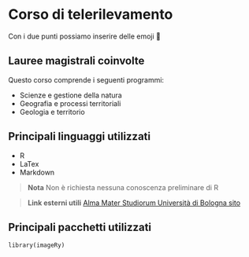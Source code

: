 # Corso di telerilevamento

Con i due punti possiamo inserire delle emoji 📡

## Lauree magistrali coinvolte
Questo corso comprende i seguenti programmi:

+ Scienze e gestione della natura
+ Geografia e processi territoriali
+ Geologia e territorio

## Principali linguaggi utilizzati
+ R
+ LaTex
+ Markdown

> **Nota**
Non è richiesta nessuna conoscenza preliminare di R

> **Link esterni utili**
[Alma Mater Studiorum Università di Bologna sito](https://www.unibo.it/it)

## Principali pacchetti utilizzati
```{r}
library(imageRy)
```


